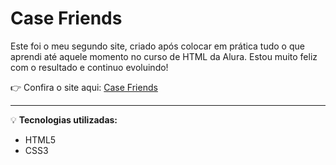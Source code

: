 # Case Friends

Este foi o meu segundo site, criado após colocar em prática tudo o que aprendi até aquele momento no curso de HTML da Alura. Estou muito feliz com o resultado e continuo evoluindo!

👉 Confira o site aqui: [Case Friends](https://elegant-granita-4ded71.netlify.app/)

---
💡 **Tecnologias utilizadas:**
- HTML5
- CSS3
